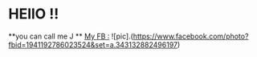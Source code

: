 
# HEllO !! 
**you can call me J **
[My FB :](https://www.facebook.com/profile.php?id=100003984643855)
![pic].(https://www.facebook.com/photo?fbid=1941192786023524&set=a.343132882496197)

